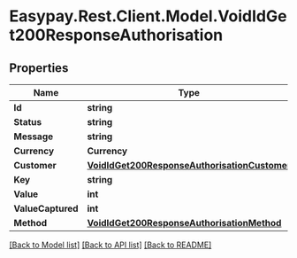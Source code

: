 # Easypay.Rest.Client.Model.VoidIdGet200ResponseAuthorisation

## Properties

Name | Type | Description | Notes
------------ | ------------- | ------------- | -------------
**Id** | **string** |  | [optional] 
**Status** | **string** |  | [optional] 
**Message** | **string** |  | [optional] 
**Currency** | **Currency** |  | [optional] 
**Customer** | [**VoidIdGet200ResponseAuthorisationCustomer**](VoidIdGet200ResponseAuthorisationCustomer.md) |  | [optional] 
**Key** | **string** |  | [optional] 
**Value** | **int** |  | [optional] 
**ValueCaptured** | **int** |  | [optional] 
**Method** | [**VoidIdGet200ResponseAuthorisationMethod**](VoidIdGet200ResponseAuthorisationMethod.md) |  | [optional] 

[[Back to Model list]](../README.md#documentation-for-models) [[Back to API list]](../README.md#documentation-for-api-endpoints) [[Back to README]](../README.md)


